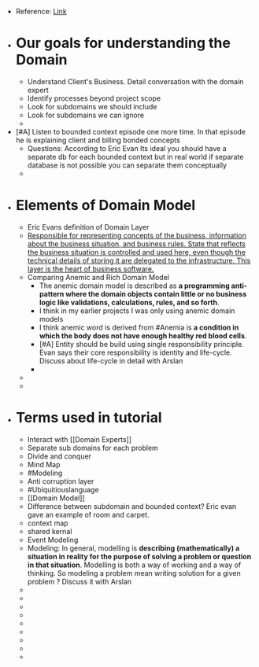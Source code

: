 - Reference: [Link](https://www.pluralsight.com/courses/fundamentals-domain-driven-design)
- # Our goals for understanding the Domain
	- Understand Client's Business. Detail conversation with the domain expert
	- Identify processes beyond project scope
	- Look for subdomains we should include
	- Look for subdomains we can ignore
	-
- [#A] Listen to bounded context episode one more time. In that episode he is explaining client and billing bonded concepts
	- Questions: According to Eric Evan Its ideal you should have a separate db for each bounded context but in real world if separate database is not possible you can separate them conceptually
	-
- # Elements of Domain Model
	- Eric Evans definition of Domain Layer
	- <ins>Responsible for representing concepts of the business, information about the business situation, and business rules. State that reflects the business situation is controlled and used here, even though the technical details of storing it are delegated to the infrastructure. This layer is the heart of business software.</ins>
	- Comparing Anemic and Rich Domain Model
		- The anemic domain model is described as **a programming anti-pattern where the domain objects contain little or no business logic like validations, calculations, rules, and so forth**.
		- I think in my earlier projects I was only using anemic domain models
		- I think anemic word is derived from #Anemia is **a condition in which the body does not have enough healthy red blood cells**.
		- [#A] Entity should be build using single responsibility principle. Evan says their core responsibility is identity and life-cycle.  Discuss about life-cycle in detail with Arslan
		-
	-
	-
- # Terms used in tutorial
	- Interact with [[Domain Experts]]
	- Separate sub domains for each problem
	- Divide and conquer
	- Mind Map
	- #Modeling
	- Anti corruption layer
	- #Ubiquitiouslanguage
	- [[Domain Model]]
	- Difference between subdomain and bounded context? Eric evan gave an example of room and carpet.
	- context map
	- shared kernal
	- Event Modeling
	- Modeling: In general, modelling is **describing (mathematically) a situation in reality for the purpose of solving a problem or question in that situation**. Modelling is both a way of working and a way of thinking. So modeling a problem mean writing solution for a given problem ? Discuss it with Arslan
	-
	-
	-
	-
	-
	-
	-
	-
	-